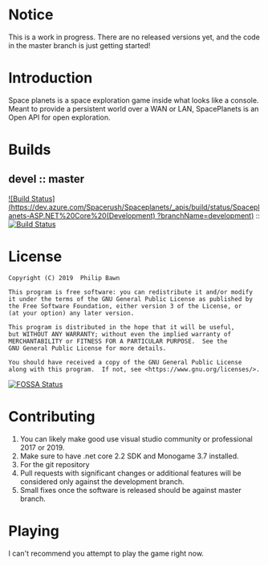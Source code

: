 # Notice
This is a work in progress. There are no released versions yet, and the code in the master branch is just getting started!

# Introduction 
Space planets is a space exploration game inside what looks like a console. Meant to provide a persistent world over a WAN or LAN, SpacePlanets is an Open API for open exploration.

# Builds
## devel :: master
[![Build Status](https://dev.azure.com/Spacerush/Spaceplanets/_apis/build/status/Spaceplanets-ASP.NET%20Core%20(Development)
?branchName=development)](https://dev.azure.com/Spacerush/Spaceplanets/_build/latest?definitionId=1&branchName=development) :: [![Build Status](https://dev.azure.com/Spacerush/Spaceplanets/_apis/build/status/Spaceplanets-ASP.NET%20Core-CI%20(Master)?branchName=master)](https://dev.azure.com/Spacerush/Spaceplanets/_build/latest?definitionId=2&branchName=master)

# License

    Copyright (C) 2019  Philip Bawn

    This program is free software: you can redistribute it and/or modify
    it under the terms of the GNU General Public License as published by
    the Free Software Foundation, either version 3 of the License, or
    (at your option) any later version.

    This program is distributed in the hope that it will be useful,
    but WITHOUT ANY WARRANTY; without even the implied warranty of
    MERCHANTABILITY or FITNESS FOR A PARTICULAR PURPOSE.  See the
    GNU General Public License for more details.

    You should have received a copy of the GNU General Public License
    along with this program.  If not, see <https://www.gnu.org/licenses/>.
	

[![FOSSA Status](https://app.fossa.io/api/projects/git%2Bgithub.com%2Fspacerush%2FSpaceplanets.svg?type=large)](https://app.fossa.io/projects/git%2Bgithub.com%2Fspacerush%2FSpaceplanets?ref=badge_large)

# Contributing
1.	You can likely make good use visual studio community or professional 2017 or 2019.
2.	Make sure to have .net core 2.2 SDK and Monogame 3.7 installed.
3.	For the git repository
4.  Pull requests with significant changes or additional features will be considered only against the development branch.
5.  Small fixes once the software is released should be against master branch.

# Playing

I can't recommend you attempt to play the game right now.
